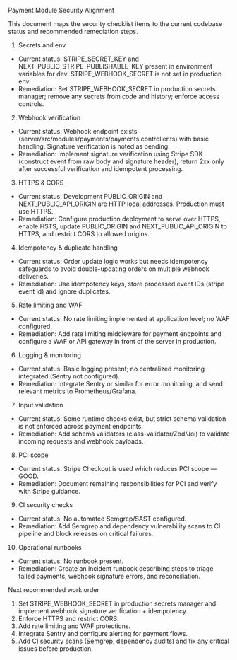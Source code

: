 Payment Module Security Alignment

This document maps the security checklist items to the current codebase status and recommended remediation steps.

1) Secrets and env
- Current status: STRIPE_SECRET_KEY and NEXT_PUBLIC_STRIPE_PUBLISHABLE_KEY present in environment variables for dev. STRIPE_WEBHOOK_SECRET is not set in production env.
- Remediation: Set STRIPE_WEBHOOK_SECRET in production secrets manager; remove any secrets from code and history; enforce access controls.

2) Webhook verification
- Current status: Webhook endpoint exists (server/src/modules/payments/payments.controller.ts) with basic handling. Signature verification is noted as pending.
- Remediation: Implement signature verification using Stripe SDK (construct event from raw body and signature header), return 2xx only after successful verification and idempotent processing.

3) HTTPS & CORS
- Current status: Development PUBLIC_ORIGIN and NEXT_PUBLIC_API_ORIGIN are HTTP local addresses. Production must use HTTPS.
- Remediation: Configure production deployment to serve over HTTPS, enable HSTS, update PUBLIC_ORIGIN and NEXT_PUBLIC_API_ORIGIN to HTTPS, and restrict CORS to allowed origins.

4) Idempotency & duplicate handling
- Current status: Order update logic works but needs idempotency safeguards to avoid double-updating orders on multiple webhook deliveries.
- Remediation: Use idempotency keys, store processed event IDs (stripe event id) and ignore duplicates.

5) Rate limiting and WAF
- Current status: No rate limiting implemented at application level; no WAF configured.
- Remediation: Add rate limiting middleware for payment endpoints and configure a WAF or API gateway in front of the server in production.

6) Logging & monitoring
- Current status: Basic logging present; no centralized monitoring integrated (Sentry not configured).
- Remediation: Integrate Sentry or similar for error monitoring, and send relevant metrics to Prometheus/Grafana.

7) Input validation
- Current status: Some runtime checks exist, but strict schema validation is not enforced across payment endpoints.
- Remediation: Add schema validators (class-validator/Zod/Joi) to validate incoming requests and webhook payloads.

8) PCI scope
- Current status: Stripe Checkout is used which reduces PCI scope — GOOD.
- Remediation: Document remaining responsibilities for PCI and verify with Stripe guidance.

9) CI security checks
- Current status: No automated Semgrep/SAST configured.
- Remediation: Add Semgrep and dependency vulnerability scans to CI pipeline and block releases on critical failures.

10) Operational runbooks
- Current status: No runbook present.
- Remediation: Create an incident runbook describing steps to triage failed payments, webhook signature errors, and reconciliation.

Next recommended work order
1. Set STRIPE_WEBHOOK_SECRET in production secrets manager and implement webhook signature verification + idempotency.
2. Enforce HTTPS and restrict CORS.
3. Add rate limiting and WAF protections.
4. Integrate Sentry and configure alerting for payment flows.
5. Add CI security scans (Semgrep, dependency audits) and fix any critical issues before production.

